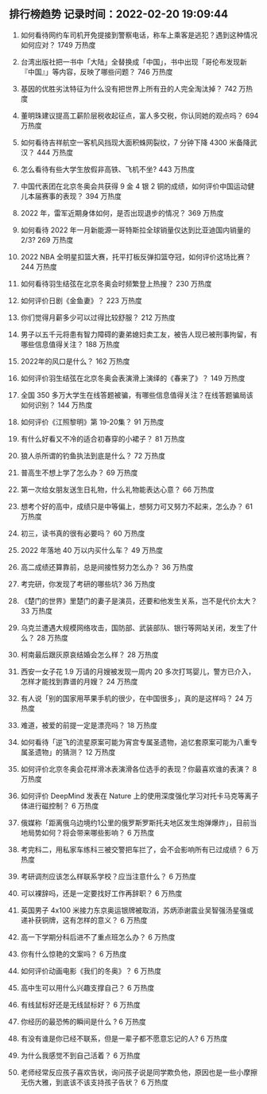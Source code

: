 
## 排行榜趋势 记录时间：2022-02-20 19:09:44
  
  1. 如何看待网约车司机开免提接到警察电话，称车上乘客是逃犯？遇到这种情况如何应对？ 1749 万热度
    
  2. 台湾出版社把一书中「大陆」全替换成「中国」，书中出现「哥伦布发现新『中国』」等内容，反映了哪些问题？ 746 万热度
    
  3. 基因的优胜劣汰特征为什么没有把世界上所有丑的人完全淘汰掉？ 742 万热度
    
  4. 董明珠建议提高工薪阶层税收起征点，富人多交税，你认同她的观点吗？ 694 万热度
    
  5. 如何看待吉祥航空一客机风挡现大面积蛛网裂纹，7 分钟下降 4300 米备降武汉？ 444 万热度
    
  6. 怎么看待有些大学生放假非高铁、飞机不坐? 443 万热度
    
  7. 中国代表团在北京冬奥会共获得 9 金 4 银 2 铜的成绩，如何评价中国运动健儿本届赛事的表现？ 394 万热度
    
  8. 2022 年，雷军近期身体如何，是否出现退步的情况？ 369 万热度
    
  9. 如何看待 2022 年一月新能源一哥特斯拉全球销量仅达到比亚迪国内销量的 2/3? 269 万热度
    
  10. 2022 NBA 全明星扣篮大赛，托平打板反弹扣篮夺冠，如何评价这场比赛？ 244 万热度
    
  11. 如何看待羽生结弦在北京冬奥会时频繁登上热搜？ 230 万热度
    
  12. 如何评价日剧《金鱼妻》？ 223 万热度
    
  13. 你们觉得月薪多少可以过得比较舒服？ 212 万热度
    
  14. 男子以五千元将患有智力障碍的妻弟媳妇卖工友，被告人现已被刑事拘留，有哪些信息值得关注？ 188 万热度
    
  15. 2022年的风口是什么？ 162 万热度
    
  16. 如何评价羽生结弦在北京冬奥会表演滑上演绎的《春来了》？ 149 万热度
    
  17. 全国 350 多万大学生在线答题被骗，有哪些信息值得关注？在线答题骗局该如何识别？ 144 万热度
    
  18. 如何评价《江照黎明》第 19-20集？ 91 万热度
    
  19. 有什么好看又不冷的适合初春穿的小裙子？ 81 万热度
    
  20. 狼人杀所谓的钓鱼执法到底是什么？ 72 万热度
    
  21. 普高生不想上学了怎么办？ 69 万热度
    
  22. 第一次给女朋友送生日礼物，什么礼物能表达心意？ 66 万热度
    
  23. 想考个好的高中，成绩只是中等偏上，想努力可又努力不起来，怎么办？ 61 万热度
    
  24. 初三，读书真的很有必要吗？ 60 万热度
    
  25. 2022 年落地 40 万以内买什么车？ 49 万热度
    
  26. 高二成绩还算靠前，总是间接性努力怎么办？ 36 万热度
    
  27. 考完研，你发现了考研的哪些坑? 36 万热度
    
  28. 《楚门的世界》里楚门的妻子是演员，还要和他发生关系，岂不是代价太大？ 33 万热度
    
  29. 乌克兰遭遇大规模网络攻击，国防部、武装部队、银行等网站关闭，发生了什么？ 28 万热度
    
  30. 柯南最后跟灰原哀结婚会怎么样？ 28 万热度
    
  31. 西安一女子花 1.9 万请的月嫂被发现一周内 20 多次打骂婴儿，警方已介入，怎样才能找到靠谱的月嫂？ 24 万热度
    
  32. 有人说「别的国家用苹果手机的很少，在中国很多」，真的是这样吗？ 24 万热度
    
  33. 难道，被爱的前提一定是漂亮吗？ 18 万热度
    
  34. 如何看待「逆飞的流星原案可能为宵宫专属圣遗物，追忆套原案可能为八重专属圣遗物」的猜测？ 12 万热度
    
  35. 如何评价北京冬奥会花样滑冰表演滑各位选手的表现？你最喜欢谁的表演？ 8 万热度
    
  36. 如何评价 DeepMind 发表在 Nature 上的使用深度强化学习对托卡马克等离子体进行磁控制？ 6 万热度
    
  37. 俄媒称「距离俄乌边境约1公里的俄罗斯罗斯托夫地区发生炮弹爆炸」，目前当地局势如何？将会带来哪些影响？ 6 万热度
    
  38. 考完科二，用私家车练科三被交警把车拦了，会不会影响所有已过成绩？ 6 万热度
    
  39. 考研调剂应该怎么样联系学校？应当注意什么？ 6 万热度
    
  40. 可以裸辞吗，还是一定要找好工作再辞职？ 6 万热度
    
  41. 英国男子 4x100 米接力东京奥运银牌被取消，苏炳添谢震业吴智强汤星强或递补获铜牌，这有怎样的意义？ 6 万热度
    
  42. 高一下学期分科后进不了重点班怎么办？ 6 万热度
    
  43. 你有什么惊艳的文案吗？ 6 万热度
    
  44. 如何评价动画电影《我们的冬奥》？ 6 万热度
    
  45. 高中生可以用什么兴趣支撑自己？ 6 万热度
    
  46. 有线鼠标好还是无线鼠标好？ 6 万热度
    
  47. 你经历的最恐怖的瞬间是什么 ? 6 万热度
    
  48. 有没有谁是你已经不联系，但是一辈子都不愿意忘记的人? 6 万热度
    
  49. 为什么我感觉不到自己活着？ 6 万热度
    
  50. 老师经常反应孩子喜欢告状，询问孩子说是同学欺负他，原因也是一些小摩擦无伤大雅，到底该不该支持孩子告状？ 6 万热度
    